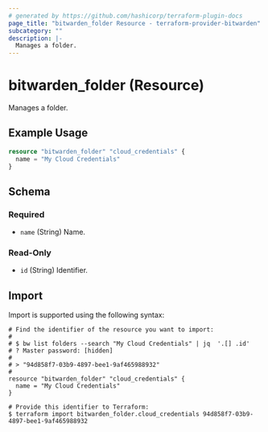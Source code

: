 ```yaml
---
# generated by https://github.com/hashicorp/terraform-plugin-docs
page_title: "bitwarden_folder Resource - terraform-provider-bitwarden"
subcategory: ""
description: |-
  Manages a folder.
---
```


# bitwarden_folder (Resource)

Manages a folder.

## Example Usage

```terraform
resource "bitwarden_folder" "cloud_credentials" {
  name = "My Cloud Credentials"
}
```

<!-- schema generated by tfplugindocs -->
## Schema

### Required

- `name` (String) Name.

### Read-Only

- `id` (String) Identifier.

## Import

Import is supported using the following syntax:

```shell
# Find the identifier of the resource you want to import:
#
# $ bw list folders --search "My Cloud Credentials" | jq  '.[] .id'
# ? Master password: [hidden]
#
# > "94d858f7-03b9-4897-bee1-9af465988932"
#
resource "bitwarden_folder" "cloud_credentials" {
  name = "My Cloud Credentials"
}

# Provide this identifier to Terraform:
$ terraform import bitwarden_folder.cloud_credentials 94d858f7-03b9-4897-bee1-9af465988932
```
